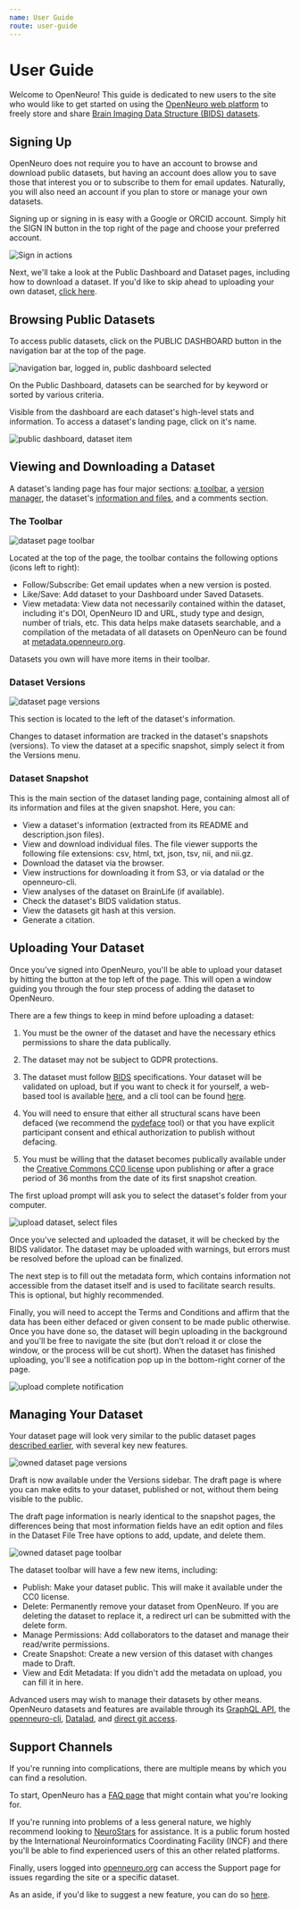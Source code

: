 ```yaml
---
name: User Guide
route: user-guide
---
```


# User Guide

Welcome to OpenNeuro! This guide is dedicated to new users to the site who would like to get started on using the [OpenNeuro web platform](https://openneuro.org/) to freely store and share [Brain Imaging Data Structure (BIDS) datasets](https://bids.neuroimaging.io/).
## Signing Up

OpenNeuro does not require you to have an account to browse and download public datasets, but having an account does allow you to save those that interest you or to subscribe to them for email updates. Naturally, you will also need an account if you plan to store or manage your own datasets.

Signing up or signing in is easy with a Google or ORCID account. Simply hit the SIGN IN button in the top right of the page and choose your preferred account.

![Sign in actions](./assets/sign-in-actions.gif)

Next, we'll take a look at the Public Dashboard and Dataset pages, including how to download a dataset. If you'd like to skip ahead to uploading your own dataset, [click here](#uploading-and-managing-your-datasets).

## Browsing Public Datasets

To access public datasets, click on the PUBLIC DASHBOARD button in the navigation bar at the top of the page.

![navigation bar, logged in, public dashboard selected](./assets/nav-bar-logged-in-public-dashboard.png)

On the Public Dashboard, datasets can be searched for by keyword or sorted by various criteria. 

Visible from the dashboard are each dataset's high-level stats and information. To access a dataset's landing page, click on it's name. 

![public dashboard, dataset item](./assets/public-dashboard-dataset-item.png)

## Viewing and Downloading a Dataset

A dataset's landing page has four major sections: [a toolbar](#the-toolbar), a [version manager](#dataset-versions), the dataset's [information and files](#dataset-snapshot), and a comments section.

### The Toolbar

![dataset page toolbar](./assets/dataset-page-toolbar.png)

Located at the top of the page, the toolbar contains the following options (icons left to right):
- Follow/Subscribe: Get email updates when a new version is posted.
- Like/Save: Add dataset to your Dashboard under Saved Datasets.
- View metadata: View data not necessarily contained within the dataset, including it's DOI, OpenNeuro ID and URL, study type and design, number of trials, etc. This data helps make datasets searchable, and a compilation of the metadata of all datasets on OpenNeuro can be found at [metadata.openneuro.org](http://metadata.openneuro.org/).

Datasets you own will have more items in their toolbar.

### Dataset Versions

![dataset page versions](./assets/dataset-page-versions.png)

This section is located to the left of the dataset's information.

Changes to dataset information are tracked in the dataset's snapshots (versions). To view the dataset at a specific snapshot, simply select it from the Versions menu.

### Dataset Snapshot

This is the main section of the dataset landing page, containing almost all of its information and files at the given snapshot. Here, you can:
- View a dataset's information (extracted from its README and description.json files).
- View and download individual files. The file viewer supports the following file extensions: csv, html, txt, json, tsv, nii, and nii.gz.
- Download the dataset via the browser.
- View instructions for downloading it from S3, or via datalad or the openneuro-cli.
- View analyses of the dataset on BrainLife (if available).
- Check the dataset's BIDS validation status.
- View the datasets git hash at this version.
- Generate a citation.

## Uploading Your Dataset

Once you've signed into OpenNeuro, you'll be able to upload your dataset by hitting the button at the top left of the page. This will open a window guiding you through the four step process of adding the dataset to OpenNeuro.

There are a few things to keep in mind before uploading a dataset:

  1. You must be the owner of the dataset and have the necessary ethics permissions to share the data publically.

  2. The dataset may not be subject to GDPR protections.

  3. The dataset must follow [BIDS](https://bids.neuroimaging.io/) specifications. Your dataset will be validated on upload, but if you want to check it for yourself, a web-based tool is available [here](https://bids-standard.github.io/bids-validator/), and a cli tool can be found [here](https://github.com/bids-standard/bids-validator).

  4. You will need to ensure that either all structural scans have been defaced (we recommend the [pydeface](https://github.com/poldracklab/pydeface) tool) or that you have explicit participant consent and ethical authorization to publish without defacing.

  5. You must be willing that the dataset becomes publically available under the [Creative Commons CC0 license](https://creativecommons.org/share-your-work/public-domain/cc0/) upon publishing or after a grace period of 36 months from the date of its first snapshot creation.

The first upload prompt will ask you to select the dataset's folder from your computer.

![upload dataset, select files](./assets/upload-dataset-select-files.gif)

Once you've selected and uploaded the dataset, it will be checked by the BIDS validator. The dataset may be uploaded with warnings, but errors must be resolved before the upload can be finalized.

The next step is to fill out the metadata form, which contains information not accessible from the dataset itself and is used to facilitate search results. This is optional, but highly recommended. 

Finally, you will need to accept the Terms and Conditions and affirm that the data has been either defaced or given consent to be made public otherwise. Once you have done so, the dataset will begin uploading in the background and you'll be free to navigate the site (but don't reload it or close the window, or the process will be cut short). When the dataset has finished uploading, you'll see a notification pop up in the bottom-right corner of the page.

![upload complete notification](./assets/upload-complete-notification.png)

## Managing Your Dataset

Your dataset page will look very similar to the public dataset pages [described earlier](#viewing-and-downloading-a-dataset), with several key new features.

![owned dataset page versions](./assets/own-dataset-page-versions.png)

Draft is now available under the Versions sidebar. The draft page is where you can make edits to your dataset, published or not, without them being visible to the public.

The draft page information is nearly identical to the snapshot pages, the differences being that most information fields have an edit option and files in the Dataset File Tree have options to add, update, and delete them.

![owned dataset page toolbar](./assets/own-dataset-page-toolbar.png)

The dataset toolbar will have a few new items, including:
- Publish: Make your dataset public. This will make it available under the CC0 license. 
- Delete: Permanently remove your dataset from OpenNeuro. If you are deleting the dataset to replace it, a redirect url can be submitted with the delete form.
- Manage Permissions: Add collaborators to the dataset and manage their read/write permissions.
- Create Snapshot: Create a new version of this dataset with changes made to Draft.
- View and Edit Metadata: If you didn't add the metadata on upload, you can fill it in here.

Advanced users may wish to manage their datasets by other means. OpenNeuro datasets and features are available through its [GraphQL API](/api), the [openneuro-cli](/packages-openneuro-cli-readme), [Datalad](/services-datalad-readme), and [direct git access](/git).

## Support Channels

If you're running into complications, there are multiple means by which you can find a resolution.

To start, OpenNeuro has a [FAQ page](https://openneuro.org/faq) that might contain what you're looking for.

If you're running into problems of a less general nature, we highly recommend looking to [NeuroStars](https://neurostars.org/) for assistance. It is a public forum hosted by the International Neuroinformatics Coordinating Facility (INCF) and there you'll be able to find experienced users of this an other related platforms.

Finally, users logged into [openneuro.org](https://openneuro.org/) can access the Support page for issues regarding the site or a specific dataset.

As an aside, if you'd like to suggest a new feature, you can do so [here](https://openneuro.featureupvote.com/).

